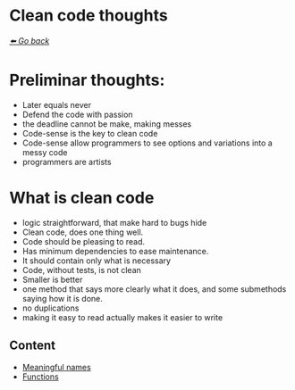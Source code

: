 # Clean code thoughts

*[:arrow_left: Go back](../BOOK.md)*

# Preliminar thoughts:

- Later equals never
- Defend the code with passion
- the deadline cannot be make, making messes
- Code-sense is the key to clean code
- Code-sense allow programmers to see options and variations into a messy code
- programmers are artists

# What is clean code
- logic straightforward, that make hard to bugs hide
- Clean code, does one thing well.
- Code should be pleasing to read.
- Has minimum dependencies to ease maintenance.
- It should contain only what is necessary 
- Code, without tests, is not clean
- Smaller is better
- one method that says more clearly what it does, and some submethods saying how it is done.
- no duplications
- making it easy to read actually makes it easier to write

## Content

- [Meaningful names](./MEANINFUL_NAMES.md)
- [Functions](./FUNCTIONS.md)
